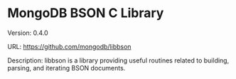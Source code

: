 MongoDB BSON C Library
================================

Version: 0.4.0

URL: https://github.com/mongodb/libbson

Description: libbson is a library providing useful routines related to building, parsing, and iterating BSON documents. 